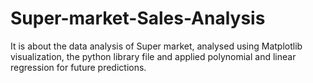 # Super-market-Sales-Analysis
It is about the data analysis of Super market, analysed using Matplotlib visualization, the python library file and applied polynomial and linear regression for future predictions.
